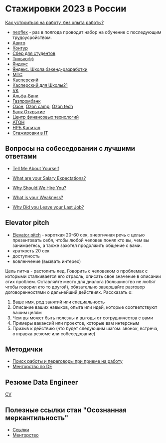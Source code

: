 # Стажировки 2023 в России
[Как устроиться на работу, без опыта работы?](https://www.youtube.com/watch?v=ES8OpcxjiPc&ab_channel=BadKings)
- [neoflex](https://edu.neoflex.ru/) - раз в полгода проводит набор на обучение с последующим трудоусройством.
- [Авито](https://start.avito.ru/)
- [Контур](https://kontur.ru/education/programs/intern)
- [Сбер для студентов](https://sbergraduate.ru/sberseasons-moscow/)
- [Тинькофф](https://fintech.tinkoff.ru/)
- [Яндекс](https://yandex.ru/yaintern/)
- [Яндекс. Школа бэкенд-разработки](https://academy.yandex.ru/schools/backend)
- [МТС](https://job.mts.ru/internship)
- [Касперский](https://safeboard.kaspersky.ru/)
- [Касперский для Школы21](https://safeboard.kaspersky.ru/?utm_source=career_day&utm_medium=school21)
- [VK](https://internship.vk.company/internship)
- [Альфа-Банк](https://job.alfabank.ru/start-career)
- [Газпромбанк](https://gpb.fut.ru/levelup?utm_source=fut&utm_medium=mail&utm_campaign=organic&utm_content=predreg)
- [Озон](https://job.ozon.ru/internships/), [Ozon camp](https://ozoncamp.pro/?utm_source=ozon&utm_medium=vk&utm_campaign=summercamp), [Ozon tech](https://ozon.tech/routestart)
- [Банк Открытие](https://talent.open.ru/internship)
- [Центр финансовых технологий](https://team.cft.ru/start/school)
- [АТОН](https://www.aton.ru/about/career/ittp/?utm_medium=indiv_mail&utm_source=fut&utm_campaign=294428658&utm_content=2023-04-05+13%3A30%3A00)
- [НРБ Капитал](https://changellenge.com/event/nrb_capital/)
- [Стажировки в IT](https://changellenge.com/vacancy/filter/indystry-is-it/apply/)

## Вопросы на собеседовании с лучшими ответами
- [Tell Me About Yourself](https://www.youtube.com/watch?v=TQHW7gGjrCQ&ab_channel=TheCompaniesExpert)

- [What are your Salary Expectations?](https://www.youtube.com/watch?v=WChxbBSlWnQ&ab_channel=TheCompaniesExpert)
- [Why Should We Hire You?](https://www.youtube.com/watch?v=WQ6snVCCgt4&t=4s&ab_channel=TheCompaniesExpert)
- [What is your Weakness?](https://www.youtube.com/watch?v=yzWo8EXsfTs&ab_channel=TheCompaniesExpert)
- [Why Did you Leave your Last Job?](https://www.youtube.com/watch?v=ofTfvFcj5ok&ab_channel=TheCompaniesExpert)

## Elevator pitch
- [Elevator pitch](https://www.youtube.com/watch?v=25ZvqrascRc&ab_channel=TorontoRaptors) - короткая 20-60 сек, энергичная речь с целью презентовать себя, чтобы  любой человек понял кто вы, чем вы занимаетесь, а также захотел продолжить общение с вами.
- краткость 20 сек
- доступность
- вовленчение (вызвать интерес)

Цель питча - растопить лед. Говорить с человеком о проблемах с которыми сталкивается его отрасль, описать свое значение в описании этих проблем. Оставляйте место для диалога (большинство не любят чтобы говорил кто то другой), обязательно завершайте разговор договоренностями о дальнейший действиях.
Рассказать о:
1) Ваше имя, род занятий или специальность
2) Описание ваших навыков, опыта или идей, которые соответствуют вашим целям
3) Чем вы может быть полезны и выгоды от сотрудничества с вами
4) Примеры вакансий или проектов, которые вам интерсным
5) Призыв к действию (что будет следующим шагом: звонок, встреча, отправка резюме или собеседование)

## Методички
- [Поиск работы и переговоры при приеме на работу](https://btseytlin.github.io/intro.html)
- [Менторство по DE](https://razvodov-mentorship-de.notion.site/razvodov-mentorship-de/Mentorship-on-DE-2bdd4bfdbcb745a9b3bf71aeaa4da18c)

## Резюме Data Engineer
[CV](https://docs.google.com/document/d/1tYi0s7yNsGl_Xts5CrHDegLvAtlHtz7jPSp074MfCyI/edit#heading=h.rr0cd0we5zlc)

## Полезные ссылки стаи "Осознанная меркантильность"
- [Ссылки](https://telegra.ph/Poleznye-ssylki-stai-Osoznannaya-merkantilnost-07-10)
- [Менторство](https://airtable.com/appDKVMc7eqbJ66JF/shrtaxIYf2T7CcleD/tbl91qwQV2k28mG9a)



